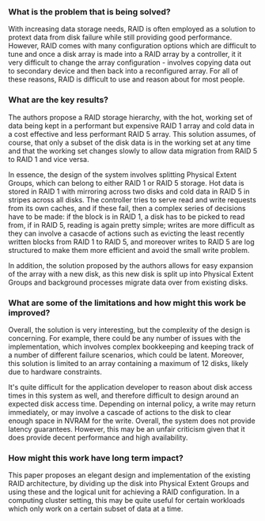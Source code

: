 ### What is the problem that is being solved?

With increasing data storage needs, RAID is often employed as a solution to protext data from disk failure while still providing good performance. However, RAID comes with many configuration options which are difficult to tune and once a disk array is made into a RAID array by a controller, it it very difficult to change the array configuration - involves copying data out to secondary device and then back into a reconfigured array. For all of these reasons, RAID is difficult to use and reason about for most people. 

### What are the key results?

The authors propose a RAID storage hierarchy, with the hot, working set of data being kept in a performant but expensive RAID 1 array and cold data in a cost effective and less performant RAID 5 array. This solution assumes, of course, that only a subset of the disk data is in the working set at any time and that the working set changes slowly to allow data migration from RAID 5 to RAID 1 and vice versa.

In essence, the design of the system involves splitting Physical Extent Groups, which can belong to either RAID 1 or RAID 5 storage. Hot data is stored in RAID 1 with mirroring across two disks and cold data in RAID 5 in stripes across all disks. The controller tries to serve read and write requests from its own caches, and if these fail, then a complex series of decisions have to be made: if the block is in RAID 1, a disk has to be picked to read from, if in RAID 5, reading is again pretty simple; writes are more difficult as they can involve a casacde of actions such as evicting the least recently written blocks from RAID 1 to RAID 5, and moreover writes to RAID 5 are log structured to make them more efficient and avoid the small write problem.

In addition, the solution proposed by the authors allows for easy expansion of the array with a new disk, as this new disk is split up into Physical Extent Groups and background processes migrate data over from existing disks.

### What are some of the limitations and how might this work be improved?

Overall, the solution is very interesting, but the complexity of the design is concerning. For example, there could be any number of issues with the implementation, which involves complex bookkeeping and keeping track of a number of different failure scenarios, which could be latent. Moreover, this solution is limited to an array containing a maximum of 12 disks, likely due to hardware constraints. 

It's quite difficult for the application developer to reason about disk access times in this system as well, and therefore difficult to design around an expected disk access time. Depending on internal policy, a write may return immediately, or may involve a cascade of actions to the disk to clear enough space in NVRAM for the write. Overall, the system does not provide latency guarantees. However, this may be an unfair criticism given that it does provide decent performance and high availability.

### How might this work have long term impact?

This paper proposes an elegant design and implementation of the existing RAID architecture, by dividing up the disk into Physical Extent Groups and using these and the logical unit for achieving a RAID configuration. In a computing cluster setting, this may be quite useful for certain workloads which only work on a certain subset of data at a time.
